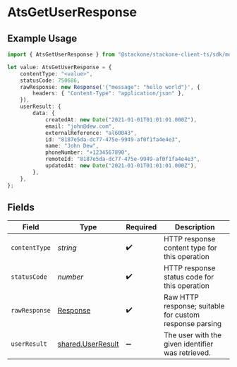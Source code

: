 # AtsGetUserResponse

## Example Usage

```typescript
import { AtsGetUserResponse } from "@stackone/stackone-client-ts/sdk/models/operations";

let value: AtsGetUserResponse = {
    contentType: "<value>",
    statusCode: 750686,
    rawResponse: new Response('{"message": "hello world"}', {
        headers: { "Content-Type": "application/json" },
    }),
    userResult: {
        data: {
            createdAt: new Date("2021-01-01T01:01:01.000Z"),
            email: "john@dew.com",
            externalReference: "al60043",
            id: "8187e5da-dc77-475e-9949-af0f1fa4e4e3",
            name: "John Dew",
            phoneNumber: "+1234567890",
            remoteId: "8187e5da-dc77-475e-9949-af0f1fa4e4e3",
            updatedAt: new Date("2021-01-01T01:01:01.000Z"),
        },
    },
};
```

## Fields

| Field                                                                 | Type                                                                  | Required                                                              | Description                                                           |
| --------------------------------------------------------------------- | --------------------------------------------------------------------- | --------------------------------------------------------------------- | --------------------------------------------------------------------- |
| `contentType`                                                         | *string*                                                              | :heavy_check_mark:                                                    | HTTP response content type for this operation                         |
| `statusCode`                                                          | *number*                                                              | :heavy_check_mark:                                                    | HTTP response status code for this operation                          |
| `rawResponse`                                                         | [Response](https://developer.mozilla.org/en-US/docs/Web/API/Response) | :heavy_check_mark:                                                    | Raw HTTP response; suitable for custom response parsing               |
| `userResult`                                                          | [shared.UserResult](../../../sdk/models/shared/userresult.md)         | :heavy_minus_sign:                                                    | The user with the given identifier was retrieved.                     |